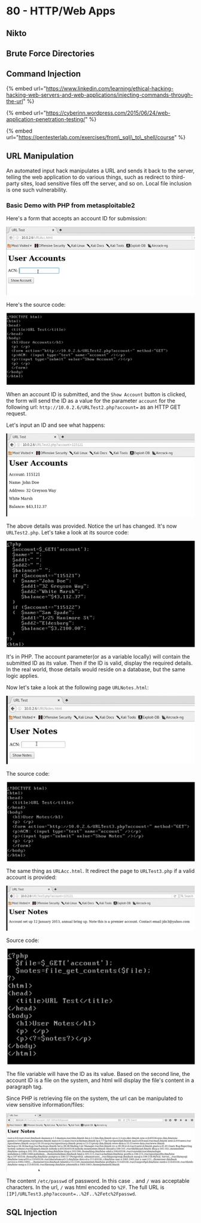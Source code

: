 # 80 - HTTP/Web Apps

## Nikto



## Brute Force Directories



## Command Injection

{% embed url="https://www.linkedin.com/learning/ethical-hacking-hacking-web-servers-and-web-applications/injecting-commands-through-the-url" %}

{% embed url="https://cyberinn.wordpress.com/2015/06/24/web-application-penetration-testing/" %}

{% embed url="https://pentesterlab.com/exercises/from\_sqli\_to\_shell/course" %}

## URL Manipulation

An automated input hack manipulates a URL and sends it back to the server, telling the web application to do various things, such as redirect to third-party sites, load sensitive files off the server, and so on. Local file inclusion is one such vulnerability.

### Basic Demo with PHP from metasploitable2

Here's a form that accepts an account ID for submission:

![](../.gitbook/assets/accpage3.png)

Here's the source code:

![](../.gitbook/assets/urlaccsource.png)

When an account ID is submitted, and the `Show Account` button is clicked, the form will send the ID as a value for the parameter `account` for the following url: `http://10.0.2.6/URLTest2.php?account=` as an HTTP GET request.

Let's input an ID and see what happens:

![](../.gitbook/assets/accresutl4.png)

The above details was provided. Notice the url has changed. It's now `URLTest2.php`. Let's take a look at its source code:

![](../.gitbook/assets/urltest2.png)

It's in PHP. The account parameter\(or as a variable locally\) will contain the submitted ID as its value. Then if the ID is valid, display the required details. In the real world, those details would reside on a database, but the same logic applies.

Now let's take a look at the following page `URLNotes.html`:

![](../.gitbook/assets/urlnotespage.png)

The source code:

![](../.gitbook/assets/urlnotes.png)

The same thing as `URLAcc.html`. It redirect the page to `URLTest3.php` if a valid account is provided:

![](../.gitbook/assets/urltest3result.png)

Source code:

![](../.gitbook/assets/urltestlast.png)

The file variable will have the ID as its value. Based on the second line, the account ID is a file on the system, and html will display the file's content in a paragraph tag.

Since PHP is retrieving file on the system, the url can be manipulated to view sensitive information/files:

![](../.gitbook/assets/pass.png)

The content `/etc/passwd` of password. In this case `.` and `/` was acceptable characters. In the url, `/` was html encoded to `%2F`. The full URL is `[IP]/URLTest3.php?account=..%2F..%2Fetc%2Fpasswd`.

## SQL Injection





